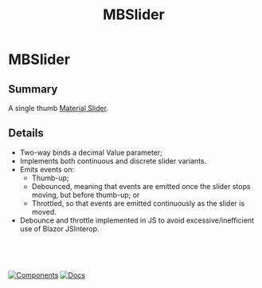 ﻿---
uid: C.MBSlider
title: MBSlider
---
# MBSlider

## Summary

A single thumb [Material Slider](https://github.com/material-components/material-components-web/tree/v9.0.0/packages/mdc-slider#slider).

## Details

- Two-way binds a decimal Value parameter;
- Implements both continuous and discrete slider variants.
- Emits events on:
  - Thumb-up;
  - Debounced, meaning that events are emitted once the slider stops moving, but before thumb-up; or
  - Throttled, so that events are emitted continuously as the slider is moved.
- Debounce and throttle implemented in JS to avoid excessive/inefficient use of Blazor JSInterop.

&nbsp;

&nbsp;

[![Components](https://img.shields.io/static/v1?label=Components&message=Core&color=blue)](xref:A.CoreComponents)
[![Docs](https://img.shields.io/static/v1?label=API%20Documentation&message=MBSlider&color=brightgreen)](xref:Material.Blazor.MBSlider)
